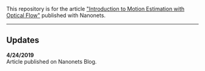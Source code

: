This repository is for the article ["Introduction to Motion Estimation with Optical Flow"](https://blog.nanonets.com/optical-flow/) published with Nanonets.

---

## Updates

**4/24/2019**</br>
Article published on Nanonets Blog.
